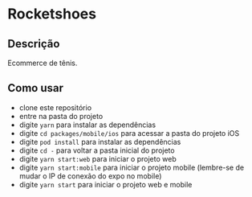 # Rocketshoes

## Descrição

Ecommerce de tênis.

## Como usar

- clone este repositório
- entre na pasta do projeto
- digite `yarn` para instalar as dependências
- digite `cd packages/mobile/ios` para acessar a pasta do projeto iOS
- digite `pod install` para instalar as dependências
- digite `cd -` para voltar a pasta inicial do projeto
- digite `yarn start:web` para iniciar o projeto web
- digite `yarn start:mobile` para iniciar o projeto mobile (lembre-se de mudar o IP de conexão do expo no mobile)
- digite `yarn start` para iniciar o projeto web e mobile
